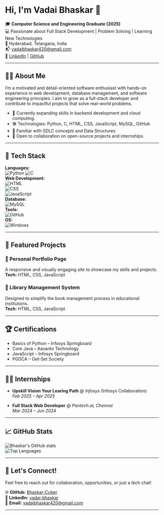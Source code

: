 # Hi, I'm Vadai Bhaskar 👋

🎓 **Computer Science and Engineering Graduate (2025)**  
💻 Passionate about Full Stack Development | Problem Solving | Learning New Technologies  
📍 Hyderabad, Telangana, India  
📬 [vadaibhaskar420@gmail.com](mailto:vadaibhaskar420@gmail.com)  
🔗 [LinkedIn](https://www.linkedin.com/in/vadai-bhaskar) | [GitHub](https://github.com/Bhaskar-Cyber)

---

## 🧑‍💻 About Me

I’m a motivated and detail-oriented software enthusiast with hands-on experience in web development, database management, and software engineering principles. I aim to grow as a full-stack developer and contribute to impactful projects that solve real-world problems.

- 🌱 Currently expanding skills in backend development and cloud computing.
- 🛠️ Technologies: Python, C, HTML, CSS, JavaScript, MySQL, GitHub
- 🧩 Familiar with SDLC concepts and Data Structures
- 🤝 Open to collaboration on open-source projects and internships.

---

## 📌 Tech Stack

**Languages:**  
![Python](https://img.shields.io/badge/Python-3670A0?style=for-the-badge&logo=python&logoColor=ffdd54) 
![C](https://img.shields.io/badge/C-00599C?style=for-the-badge&logo=c&logoColor=white)  
**Web Development:**  
![HTML](https://img.shields.io/badge/HTML5-E34F26?style=for-the-badge&logo=html5&logoColor=white)  
![CSS](https://img.shields.io/badge/CSS3-1572B6?style=for-the-badge&logo=css3&logoColor=white)  
![JavaScript](https://img.shields.io/badge/JavaScript-F7DF1E?style=for-the-badge&logo=javascript&logoColor=black)  
**Database:**  
![MySQL](https://img.shields.io/badge/MySQL-00000F?style=for-the-badge&logo=mysql&logoColor=white)  
**Tools:**  
![GitHub](https://img.shields.io/badge/GitHub-100000?style=for-the-badge&logo=github&logoColor=white)  
**OS:**  
![Windows](https://img.shields.io/badge/Windows-0078D6?style=for-the-badge&logo=windows&logoColor=white)

---

## 📂 Featured Projects

### 🔸 Personal Portfolio Page  
A responsive and visually engaging site to showcase my skills and projects.  
**Tech:** HTML, CSS, JavaScript  

### 🔸 Library Management System  
Designed to simplify the book management process in educational institutions.  
**Tech:** HTML, CSS, JavaScript  

---

## 🏆 Certifications

- Basics of Python – Infosys Springboard  
- Core Java – Aavanto Technology  
- JavaScript – Infosys Springboard  
- PGDCA – Get-Set Society  

---

## 🧑‍💼 Internships

- **Upskill Vision Your Learing Path** @ *Infosys* (Infosys Collaboration)  
  _Feb 2025 – Apr 2025_  

- **Full Stack Web Developer** @ *Pantech.ai, Chennai*  
  _Mar 2024 – Jun 2024_  

---

## 📈 GitHub Stats

![Bhaskar's GitHub stats](https://github-readme-stats.vercel.app/api?username=Bhaskar-Cyber&show_icons=true&theme=radical)  
![Top Languages](https://github-readme-stats.vercel.app/api/top-langs/?username=Bhaskar-Cyber&layout=compact&theme=radical)

---

## 📣 Let's Connect!

Feel free to reach out for collaboration, opportunities, or just a tech chat!

🌐 **GitHub:** [Bhaskar-Cyber](https://github.com/Bhaskar-Cyber)  
🔗 **LinkedIn:** [vadai-bhaskar](https://www.linkedin.com/in/vadai-bhaskar)  
📧 **Email:** [vadaibhaskar420@gmail.com](mailto:vadaibhaskar420@gmail.com)

---
